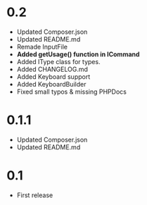 # 0.2
- Updated Composer.json
- Updated README.md
- Remade InputFile
- **Added getUsage() function in ICommand**
- Added IType class for types.
- Added CHANGELOG.md
- Added Keyboard support
- Added KeyboardBuilder
- Fixed small typos & missing PHPDocs

# 0.1.1
- Updated Composer.json
- Updated README.md

# 0.1
- First release